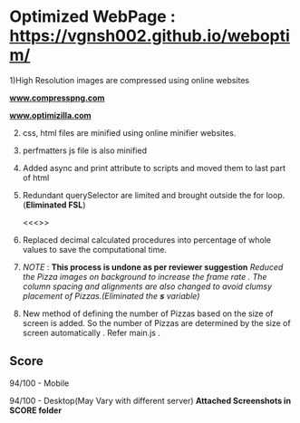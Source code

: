 # Optimized WebPage : https://vgnsh002.github.io/weboptim/

1)High Resolution images are compressed using online websites

  **www.compresspng.com**

  **www.optimizilla.com**

2) css, html files are minified using online minifier websites.

3) perfmatters js file is also minified

3) Added async and print attribute to scripts and moved them to last part of html

4) Redundant querySelector are limited and brought outside the for loop.(**Eliminated FSL**)

    <<<<Also used Web API call for faster performance>>>

5) Replaced decimal calculated procedures into percentage of whole values to save the computational time.

6)  _NOTE_ : **This process is undone as per reviewer suggestion** _Reduced the Pizza images on background to increase the frame rate . The column spacing and alignments are also changed to avoid clumsy placement of Pizzas.(Eliminated the **s** variable)_

7) New method of defining the number of Pizzas based on the size of screen is added. So the number of Pizzas are determined by the size of screen automatically . Refer main.js .

## Score
94/100 - Mobile

94/100 - Desktop(May Vary with different server) **Attached Screenshots in SCORE folder**

